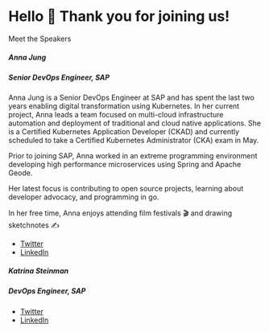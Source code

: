 # Hello 👋 Thank you for joining us!

Meet the Speakers

##### Anna Jung
##### Senior DevOps Engineer, SAP

Anna Jung is a Senior DevOps Engineer at SAP and has spent the last two years enabling
 digital transformation using Kubernetes. In her current project, Anna leads a team 
 focused on multi-cloud infrastructure automation and deployment of traditional and 
 cloud native applications. She is a Certified Kubernetes Application Developer (CKAD)
 and currently scheduled to take a Certified Kubernetes Administrator (CKA) exam in May. 
 
 Prior to joining SAP, Anna worked in an extreme programming environment developing high 
 performance microservices using Spring and Apache Geode.

 Her latest focus is contributing to open source projects, learning about developer advocacy, 
 and programming in go.
 
 In her free time, Anna enjoys attending film festivals 🎬 and drawing sketchnotes ✍️

- [Twitter](https://twitter.com/antheajung)
- [LinkedIn](https://www.linkedin.com/in/antheajung)


##### Katrina Steinman
##### DevOps Engineer, SAP


- [Twitter]()
- [LinkedIn]()